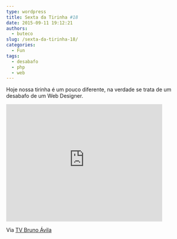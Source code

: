 ```yaml
---
type: wordpress
title: Sexta da Tirinha #18
date: 2015-09-11 19:12:21
authors:
  - buteco
slug: /sexta-da-tirinha-18/
categories:
  - Fun
tags:
  - desabafo
  - php
  - web
---
```


Hoje nossa tirinha é um pouco diferente, na verdade se trata de um desabafo de um Web Designer.

<iframe width="420" height="315" src="https://www.youtube.com/embed/m711mKI54iI" frameborder="0" allowfullscreen></iframe>

Via <a href="https://www.youtube.com/channel/UCsDkfF6StmS0f05opOUgpIg" target="_blank">TV Bruno Ávila</a>